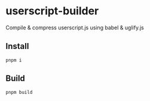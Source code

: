 # userscript-builder

Compile &amp; compress userscript.js using babel &amp; uglify.js

## Install

`pnpm i`

## Build

`pnpm build`
